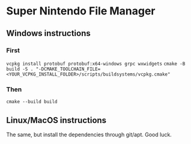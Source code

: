 # Super Nintendo File Manager

## Windows instructions

### First
`vcpkg install protobuf protobuf:x64-windows grpc wxwidgets`
`cmake -B build -S . "-DCMAKE_TOOLCHAIN_FILE=<YOUR_VCPKG_INSTALL_FOLDER>/scripts/buildsystems/vcpkg.cmake"`

### Then
`cmake --build build`

## Linux/MacOS instructions

The same, but install the dependencies through git/apt. Good luck.
